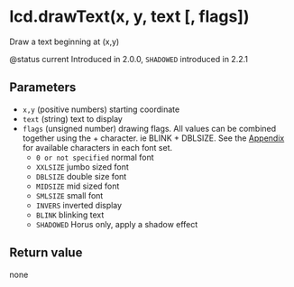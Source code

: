 # lcd.drawText\(x, y, text \[, flags\]\)

Draw a text beginning at \(x,y\)

@status current Introduced in 2.0.0, `SHADOWED` introduced in 2.2.1

## Parameters

* `x,y` \(positive numbers\) starting coordinate
* `text` \(string\) text to display
* `flags` \(unsigned number\) drawing flags. All values can be combined together using the + character. ie BLINK + DBLSIZE. See the [Appendix](https://github.com/EdgeTX/lua-reference-guide/tree/fe42fe461fcccd828fba5d218da01336e4f7b0cd/part_iii_-_opentx_lua_api_reference/appendix/fonts.md) for available characters in each font set.
  * `0 or not specified` normal font
  * `XXLSIZE` jumbo sized font
  * `DBLSIZE` double size font
  * `MIDSIZE` mid sized font
  * `SMLSIZE` small font
  * `INVERS` inverted display
  * `BLINK` blinking text
  * `SHADOWED` Horus only, apply a shadow effect

## Return value

none

